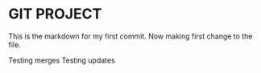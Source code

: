# GIT PROJECT
This is the markdown for my first commit.
Now making first change to the file.

Testing merges
Testing updates
